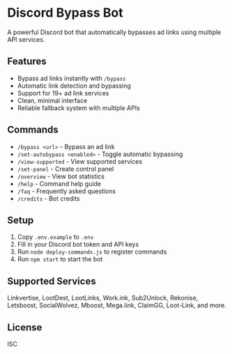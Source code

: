 # Discord Bypass Bot

A powerful Discord bot that automatically bypasses ad links using multiple API services.

## Features

- Bypass ad links instantly with `/bypass`
- Automatic link detection and bypassing
- Support for 19+ ad link services
- Clean, minimal interface
- Reliable fallback system with multiple APIs

## Commands

- `/bypass <url>` - Bypass an ad link
- `/set-autobypass <enabled>` - Toggle automatic bypassing
- `/view-supported` - View supported services
- `/set-panel` - Create control panel
- `/overview` - View bot statistics
- `/help` - Command help guide
- `/faq` - Frequently asked questions
- `/credits` - Bot credits

## Setup

1. Copy `.env.example` to `.env`
2. Fill in your Discord bot token and API keys
3. Run `node deploy-commands.js` to register commands
4. Run `npm start` to start the bot

## Supported Services

Linkvertise, LootDest, LootLinks, Work.ink, Sub2Unlock, Rekonise, Letsboost, SocialWolvez, Mboost, Mega.link, ClaimGG, Loot-Link, and more.

## License

ISC
